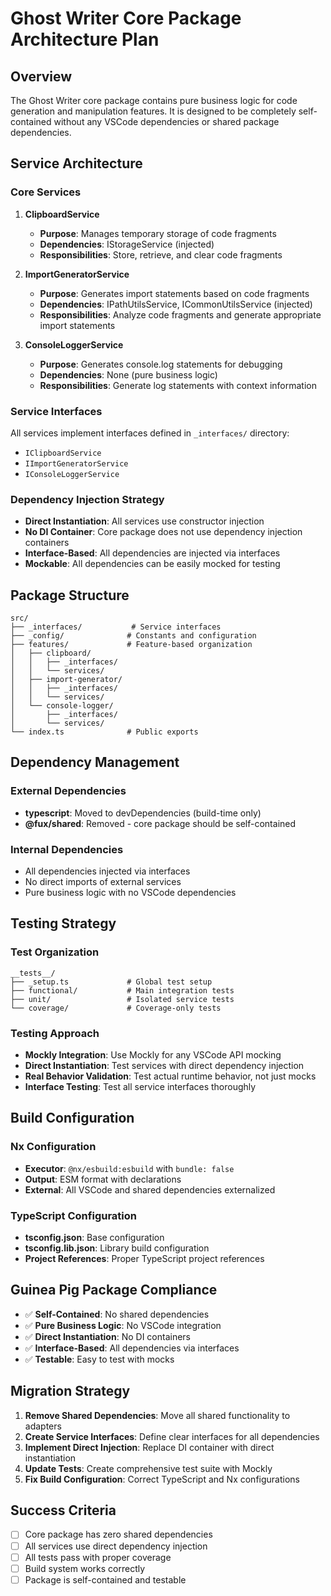 # Ghost Writer Core Package Architecture Plan

## **Overview**

The Ghost Writer core package contains pure business logic for code generation and manipulation features. It is designed to be completely self-contained without any VSCode dependencies or shared package dependencies.

## **Service Architecture**

### **Core Services**

1. **ClipboardService**
   - **Purpose**: Manages temporary storage of code fragments
   - **Dependencies**: IStorageService (injected)
   - **Responsibilities**: Store, retrieve, and clear code fragments

2. **ImportGeneratorService**
   - **Purpose**: Generates import statements based on code fragments
   - **Dependencies**: IPathUtilsService, ICommonUtilsService (injected)
   - **Responsibilities**: Analyze code fragments and generate appropriate import statements

3. **ConsoleLoggerService**
   - **Purpose**: Generates console.log statements for debugging
   - **Dependencies**: None (pure business logic)
   - **Responsibilities**: Generate log statements with context information

### **Service Interfaces**

All services implement interfaces defined in `_interfaces/` directory:
- `IClipboardService`
- `IImportGeneratorService`
- `IConsoleLoggerService`

### **Dependency Injection Strategy**

- **Direct Instantiation**: All services use constructor injection
- **No DI Container**: Core package does not use dependency injection containers
- **Interface-Based**: All dependencies are injected via interfaces
- **Mockable**: All dependencies can be easily mocked for testing

## **Package Structure**

```
src/
├── _interfaces/           # Service interfaces
├── _config/              # Constants and configuration
├── features/             # Feature-based organization
│   ├── clipboard/
│   │   ├── _interfaces/
│   │   └── services/
│   ├── import-generator/
│   │   ├── _interfaces/
│   │   └── services/
│   └── console-logger/
│       ├── _interfaces/
│       └── services/
└── index.ts              # Public exports
```

## **Dependency Management**

### **External Dependencies**
- **typescript**: Moved to devDependencies (build-time only)
- **@fux/shared**: Removed - core package should be self-contained

### **Internal Dependencies**
- All dependencies injected via interfaces
- No direct imports of external services
- Pure business logic with no VSCode dependencies

## **Testing Strategy**

### **Test Organization**
```
__tests__/
├── _setup.ts             # Global test setup
├── functional/           # Main integration tests
├── unit/                 # Isolated service tests
└── coverage/             # Coverage-only tests
```

### **Testing Approach**
- **Mockly Integration**: Use Mockly for any VSCode API mocking
- **Direct Instantiation**: Test services with direct dependency injection
- **Real Behavior Validation**: Test actual runtime behavior, not just mocks
- **Interface Testing**: Test all service interfaces thoroughly

## **Build Configuration**

### **Nx Configuration**
- **Executor**: `@nx/esbuild:esbuild` with `bundle: false`
- **Output**: ESM format with declarations
- **External**: All VSCode and shared dependencies externalized

### **TypeScript Configuration**
- **tsconfig.json**: Base configuration
- **tsconfig.lib.json**: Library build configuration
- **Project References**: Proper TypeScript project references

## **Guinea Pig Package Compliance**

- ✅ **Self-Contained**: No shared dependencies
- ✅ **Pure Business Logic**: No VSCode integration
- ✅ **Direct Instantiation**: No DI containers
- ✅ **Interface-Based**: All dependencies via interfaces
- ✅ **Testable**: Easy to test with mocks

## **Migration Strategy**

1. **Remove Shared Dependencies**: Move all shared functionality to adapters
2. **Create Service Interfaces**: Define clear interfaces for all dependencies
3. **Implement Direct Injection**: Replace DI container with direct instantiation
4. **Update Tests**: Create comprehensive test suite with Mockly
5. **Fix Build Configuration**: Correct TypeScript and Nx configurations

## **Success Criteria**

- [ ] Core package has zero shared dependencies
- [ ] All services use direct dependency injection
- [ ] All tests pass with proper coverage
- [ ] Build system works correctly
- [ ] Package is self-contained and testable 